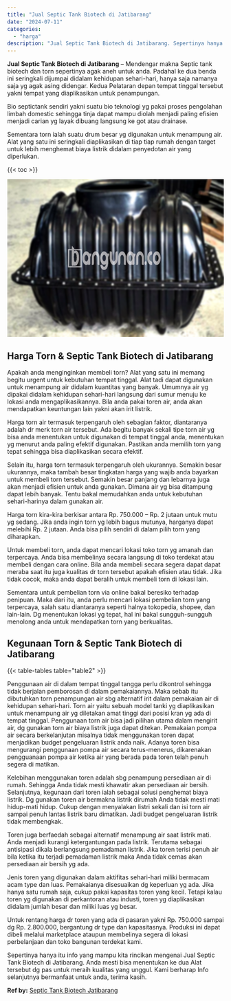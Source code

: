```yaml
---
title: "Jual Septic Tank Biotech di Jatibarang"
date: "2024-07-11"
categories: 
  - "harga"
description: "Jual Septic Tank Biotech di Jatibarang. Sepertinya hanya itu info yang mampu kita rincikan mengenai Jual Septic Tank Biotech di Jatibarang. Anda mesti bisa m..."
---
```


**Jual Septic Tank Biotech di Jatibarang** – Mendengar makna Septic tank biotech dan torn sepertinya agak aneh untuk anda. Padahal ke dua benda ini seringkali dijumpai didalam kehidupan sehari-hari, hanya saja namanya saja yg agak asing didengar. Kedua Pelataran depan tempat tinggal tersebut yakni tempat yang diaplikasikan untuk penampungan.

Bio septictank sendiri yakni suatu bio teknologi yg pakai proses pengolahan limbah domestic sehingga tinja dapat mampu diolah menjadi paling efisien menjadi carian yg layak dibuang langsung ke got atau drainase.

Sementara torn ialah suatu drum besar yg digunakan untuk menampung air. Alat yang satu ini seringkali diaplikasikan di tiap tiap rumah dengan target untuk lebih menghemat biaya listrik didalam penyedotan air yang diperlukan.

{{< toc >}}

![Jual Septic Tank Biotech di Jatibarang](/images/jual-bio-septictank-48.png)

## Harga Torn & Septic Tank Biotech di Jatibarang

Apakah anda menginginkan membeli torn? Alat yang satu ini memang begitu urgent untuk kebutuhan tempat tinggal. Alat tadi dapat digunakan untuk menampung air didalam kuantitas yang banyak. Umumnya air yg dipakai didalam kehidupan sehari-hari langsung dari sumur menuju ke lokasi anda mengaplikasikannya. Bila anda pakai toren air, anda akan mendapatkan keuntungan lain yakni akan irit listrik.

Harga torn air termasuk terpengaruh oleh sebagian faktor, diantaranya adalah dr merk torn air tersebut. Ada begitu banyak sekali tipe torn air yg bisa anda menentukan untuk digunakan di tempat tinggal anda, menentukan yg menurut anda paling efektif digunakan. Pastikan anda memilih torn yang tepat sehingga bisa diaplikasikan secara efektif.

Selain itu, harga torn termasuk terpengaruh oleh ukurannya. Semakin besar ukurannya, maka tambah besar tingkatan harga yang wajib anda bayarkan untuk membeli torn tersebut. Semakin besar panjang dan lebarnya juga akan menjadi efisien untuk anda gunakan. Dimana air yg bisa ditampung dapat lebih banyak. Tentu bakal memudahkan anda untuk kebutuhan sehari-harinya dalam gunakan air.

Harga torn kira-kira berkisar antara Rp. 750.000 – Rp. 2 jutaan untuk mutu yg sedang. Jika anda ingin torn yg lebih bagus mutunya, harganya dapat melebihi Rp. 2 jutaan. Anda bisa pilih sendiri di dalam pilih torn yang diharapkan.

Untuk membeli torn, anda dapat mencari lokasi toko torn yg amanah dan terpercaya. Anda bisa membelinya secara langsung di toko terdekat atau membeli dengan cara online. Bila anda membeli secara segera dapat dapat meraba saat itu juga kualitas dr torn tersebut apakah efisien atau tidak. Jika tidak cocok, maka anda dapat beralih untuk membeli torn di lokasi lain.

Sementara untuk pembelian torn via online bakal beresiko terhadap penipuan. Maka dari itu, anda perlu mencari lokasi pembelian torn yang terpercaya, salah satu diantaranya seperti halnya tokopedia, shopee, dan lain-lain. Dg menentukan lokasi yg tepat, hal ini bakal sungguh-sungguh menolong anda untuk mendapatkan torn yang berkualitas.

## Kegunaan Torn & Septic Tank Biotech di Jatibarang

{{< table-tables table="table2" >}}

Penggunaan air di dalam tempat tinggal tangga perlu dikontrol sehingga tidak berjalan pemborosan di dalam pemakaiannya. Maka sebab itu dibutuhkan torn penampungan air sbg alternatif irit dalam pemakaian air di kehidupan sehari-hari. Torn air yaitu sebuah model tanki yg diaplikasikan untuk menampung air yg diletakan amat tinggi dari posisi kran yg ada di tempat tinggal. Penggunaan torn air bisa jadi pilihan utama dalam mengirit air, dg gunakan torn air biaya listrik juga dapat ditekan. Pemakaian pompa air secara berkelanjutan misalnya tidak menggunakan toren dapat menjadikan budget pengeluaran listrik anda naik. Adanya toren bisa mengurangi penggunaan pompa air secara terus-menerus, dikarenakan pengguanaan pompa air ketika air yang berada pada toren telah penuh segera di matikan.

Kelebihan menggunakan toren adalah sbg penampung persediaan air di rumah. Sehingga Anda tidak mesti khawatir akan persediaan air bersih. Selanjutnya, kegunaan dari toren ialah sebagai solusi penghemat biaya listrik. Dg gunakan toren air bermakna listrik dirumah Anda tidak mesti mati hidup-mati hidup. Cukup dengan menyalakan listri sekali dan isi torn air sampai penuh lantas listrik baru dimatikan. Jadi budget pengeluaran listrik tidak membengkak.

Toren juga berfaedah sebagai alternatif menampung air saat listrik mati. Anda menjadi kurangi ketergantungan pada listrik. Terutama sebagai antisipasi dikala berlangsung pemadaman listrik. Jika toren terisi penuh air bila ketika itu terjadi pemadaman listrik maka Anda tidak cemas akan persediaan air bersih yg ada.

Jenis toren yang digunakan dalam aktifitas sehari-hari miliki bermacam acam type dan luas. Pemakaianya disesuaikan dg keperluan yg ada. Jika hanya satu rumah saja, cukup pakai kapasitas toren yang kecil. Tetapi kalau toren yg digunakan di perkantoran atau industi, toren yg diaplikasikan didalam jumlah besar dan miliki luas yg besar.

Untuk rentang harga dr toren yang ada di pasaran yakni Rp. 750.000 sampai dg Rp. 2.800.000, bergantung dr type dan kapasitasnya. Produksi ini dapat dibeli melalui marketplace ataupun membelinya segera di lokasi perbelanjaan dan toko bangunan terdekat kami.

Sepertinya hanya itu info yang mampu kita rincikan mengenai Jual Septic Tank Biotech di Jatibarang. Anda mesti bisa menentukan ke dua Alat tersebut dg pas untuk meraih kualitas yang unggul. Kami berharap Info selanjutnya bermanfaat untuk anda, terima kasih.

**Ref by:** [Septic Tank Biotech Jatibarang](https://id.wikipedia.org/wiki/Septic)
